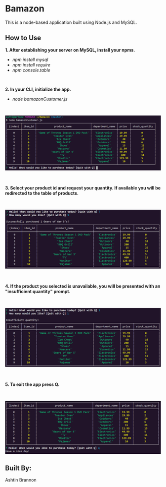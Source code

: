 # Bamazon
This is a node-based application built using Node.js and MySQL.

## How to Use

**1. After establishing your server on MySQL, install your npms.** 
* *npm install mysql*
* *npm install require*
* *npm console.table*

<br>

**2. In your CLI, initialize the app.**
 * *node bamazonCustomer.js*
 <br>
 
![](https://github.com/ashtinannb/Bamazon/blob/master/init.png?raw=true)

<br>

**3. Select your product id and request your quantity. If available you will be redirected to the table of products.**

<br>

![](https://github.com/ashtinannb/Bamazon/blob/master/success.png?raw=true)

<br>

**4. If the product you selected is unavailable, you will be presented with an "insufficient quantity" prompt.** 

<br>

![](https://github.com/ashtinannb/Bamazon/blob/master/failPNG.PNG?raw=true)

<br>

**5. To exit the app press Q.**

<br>

![](https://github.com/ashtinannb/Bamazon/blob/master/quit.PNG?raw=true)

## Built By:
Ashtin Brannon
